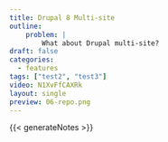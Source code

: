 ```yaml
---
title: Drupal 8 Multi-site
outline:
    problem: |
        What about Drupal multi-site?
draft: false
categories:
  - features
tags: ["test2", "test3"]
video: N1XvFfCAXRk
layout: single
preview: 06-repo.png
---
```


{{< generateNotes >}}

